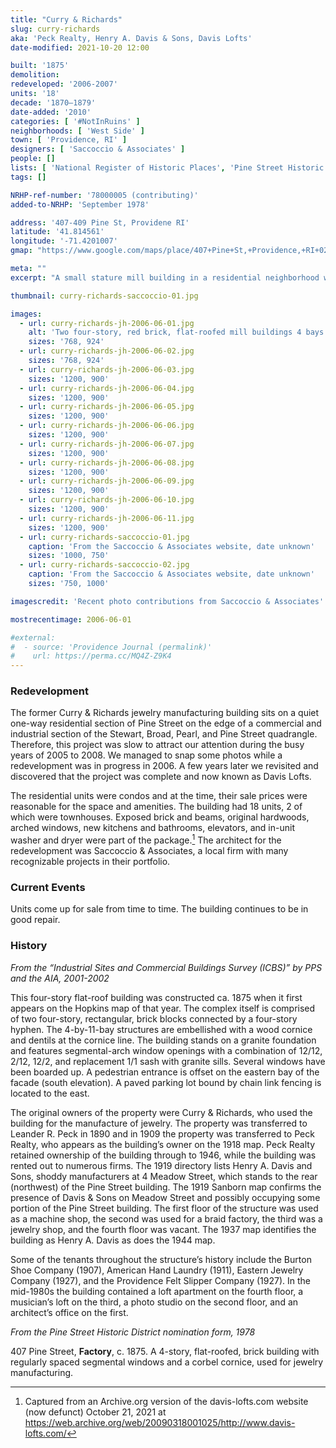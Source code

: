 ```yaml
---
title: "Curry & Richards"
slug: curry-richards
aka: 'Peck Realty, Henry A. Davis & Sons, Davis Lofts'
date-modified: 2021-10-20 12:00

built: '1875'
demolition:
redeveloped: '2006-2007'
units: '18'
decade: '1870–1879'
date-added: '2010'
categories: [ '#NotInRuins' ]
neighborhoods: [ 'West Side' ]
town: [ 'Providence, RI' ]
designers: [ 'Saccoccio & Associates' ]
people: []
lists: [ 'National Register of Historic Places', 'Pine Street Historic District', 'PPS/AIA Industrial Commercial Buildings Survey' ]
tags: []

NRHP-ref-number: '78000005 (contributing)'
added-to-NRHP: 'September 1978'

address: '407-409 Pine St, Providene RI'
latitude: '41.814561'
longitude: '-71.4201007'
gmap: "https://www.google.com/maps/place/407+Pine+St,+Providence,+RI+02903/@41.814561,-71.4201007,17z/data=!3m1!4b1!4m5!3m4!1s0x89e4456e202fcc85:0xb3911f0b68e92e0f!8m2!3d41.814561!4d-71.417912"

meta: ""
excerpt: "A small stature mill building in a residential neighborhood with many uses over the years is now residential"

thumbnail: curry-richards-saccoccio-01.jpg

images:
  - url: curry-richards-jh-2006-06-01.jpg
    alt: 'Two four-story, red brick, flat-roofed mill buildings 4 bays wide and 11 bays deep joined in the middle by a three-story elevanted walkway currently clad in corrugated steel'
    sizes: '768, 924'
  - url: curry-richards-jh-2006-06-02.jpg
    sizes: '768, 924'
  - url: curry-richards-jh-2006-06-03.jpg
    sizes: '1200, 900'
  - url: curry-richards-jh-2006-06-04.jpg
    sizes: '1200, 900'
  - url: curry-richards-jh-2006-06-05.jpg
    sizes: '1200, 900'
  - url: curry-richards-jh-2006-06-06.jpg
    sizes: '1200, 900'
  - url: curry-richards-jh-2006-06-07.jpg
    sizes: '1200, 900'
  - url: curry-richards-jh-2006-06-08.jpg
    sizes: '1200, 900'
  - url: curry-richards-jh-2006-06-09.jpg
    sizes: '1200, 900'
  - url: curry-richards-jh-2006-06-10.jpg
    sizes: '1200, 900'
  - url: curry-richards-jh-2006-06-11.jpg
    sizes: '1200, 900'
  - url: curry-richards-saccoccio-01.jpg
    caption: 'From the Saccoccio & Associates website, date unknown'
    sizes: '1000, 750'
  - url: curry-richards-saccoccio-02.jpg
    caption: 'From the Saccoccio & Associates website, date unknown'
    sizes: '750, 1000'

imagescredit: 'Recent photo contributions from Saccoccio & Associates'

mostrecentimage: 2006-06-01

#external:
#  - source: 'Providence Journal (permalink)'
#    url: https://perma.cc/MQ4Z-Z9K4
---
```


### Redevelopment

The former Curry & Richards jewelry manufacturing building sits on a quiet one-way residential section of Pine Street on the edge of a commercial and industrial section of the Stewart, Broad, Pearl, and Pine Street quadrangle. Therefore, this project was slow to attract our attention during the busy years of 2005 to 2008. We managed to snap some photos while a redevelopment was in progress in 2006. A few years later we revisited and discovered that the project was complete and now known as Davis Lofts. 

The residential units were condos and at the time, their sale prices were reasonable for the space and amenities. The building had 18 units, 2 of which were townhouses. Exposed brick and beams, original hardwoods, arched windows, new kitchens and bathrooms, elevators, and in-unit washer and dryer were part of the package.[^1] The architect for the redevelopment was Saccoccio & Associates, a local firm with many recognizable projects in their portfolio. 

[^1]: Captured from an Archive.org version of the davis-lofts.com website (now defunct) October 21, 2021 at https://web.archive.org/web/20090318001025/http://www.davis-lofts.com/


### Current Events

Units come up for sale from time to time. The building continues to be in good repair. 


### History

_From the “Industrial Sites and Commercial Buildings Survey (ICBS)” by PPS and the AIA, 2001-2002_

This four-story flat-roof building was constructed ca. 1875 when it first appears on the Hopkins map of that year. The complex itself is comprised of two four-story, rectangular, brick blocks connected by a four-story hyphen. The 4-by-11-bay structures are embellished with a wood cornice and dentils at the cornice line. The building stands on a granite foundation and features segmental-arch window openings with a combination of 12/12, 2/12, 12/2, and replacement 1/1 sash with granite sills. Several windows have been boarded up. A pedestrian entrance is offset on the eastern bay of the facade (south elevation). A paved parking lot bound by chain link fencing is located to the east.

The original owners of the property were Curry & Richards, who used the building for the manufacture of jewelry. The property was transferred to Leander R. Peck in 1890 and in 1909 the property was transferred to Peck Realty, who appears as the building’s owner on the 1918 map. Peck Realty retained ownership of the building through to 1946, while the building was rented out to numerous firms. The 1919 directory lists Henry A. Davis and Sons, shoddy manufacturers at 4 Meadow Street, which stands to the rear (northwest) of the Pine Street building. The 1919 Sanborn map confirms the presence of Davis & Sons on Meadow Street and possibly occupying some portion of the Pine Street building. The first floor of the structure was used as a machine shop, the second was used for a braid factory, the third was a jewelry shop, and the fourth floor was vacant. The 1937 map identifies the building as Henry A. Davis as does the 1944 map.

Some of the tenants throughout the structure’s history include the Burton Shoe Company (1907), American Hand Laundry (1911), Eastern Jewelry Company (1927), and the Providence Felt Slipper Company (1927). In the mid-1980s the building contained a loft apartment on the fourth floor, a musician’s loft on the third, a photo studio on the second floor, and an architect’s office on the first.

_From the Pine Street Historic District nomination form, 1978_

407 Pine Street, **Factory**, c. 1875. A 4-story, flat-roofed, brick building with regularly spaced segmental windows and a corbel cornice, used for jewelry manufacturing.
